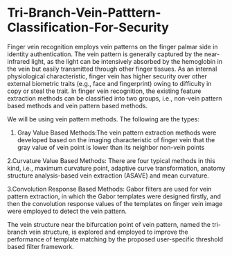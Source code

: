 # Tri-Branch-Vein-Patttern-Classification-For-Security
Finger vein recognition employs vein patterns on the finger palmar side in identity
authentication. The vein pattern is generally captured by the near-infrared light, as
the light can be intensively absorbed by the hemoglobin in the vein but easily
transmitted through other finger tissues. As an internal physiological
characteristic, finger vein has higher security over other external biometric traits
(e.g., face and fingerprint) owing to difficulty in copy or steal the trait.
In finger vein recognition, the existing feature extraction methods can be classified
into two groups, i.e., non-vein pattern based methods and vein pattern based
methods.

We will be using vein pattern methods. The following are the types:
1. Gray Value Based Methods:The vein pattern extraction methods were
developed based on the imaging characteristic of finger vein that the gray value of
vein point is lower than its neighbor non-vein points

2.Curvature Value Based Methods: There are four typical methods in this kind,
i.e., maximum curvature point, adaptive curve transformation, anatomy structure
analysis-based vein extraction (ASAVE) and mean curvature.

3.Convolution Response Based Methods: Gabor filters are used for vein pattern
extraction, in which the Gabor templates were designed firstly, and then the
convolution response values of the templates on finger vein image were employed
to detect the vein pattern.

The vein structure near the bifurcation point of vein pattern, named the tri-branch
vein structure, is explored and employed to improve the performance of template
matching by the proposed user-specific threshold based filter framework.
